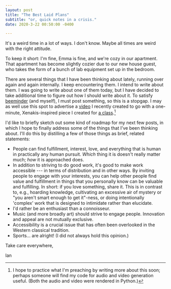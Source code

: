 ```yaml
---
layout: post
title: "The Best Laid Plans"
subtitle: "or, quick notes in a crisis."
date: 2020-3-22 00:50:00 -0400

---
```


It's a weird time in a lot of ways. I don't know. Maybe all times are weird with the right attitude.

To keep it short: I'm fine, Emma is fine, and we're cozy in our apartment. That apartment has become slightly cozier due to our new house guest, who takes the form of a bunch of lab equipment set up in the bedroom.

There are several things that I have been thinking about lately, running over again and again internally. I keep encountering them. I intend to write about them. I was going to write about one of them today, but I have decided to take additional time to figure out how I should write about it. To satisfy [beeminder](https://www.beeminder.com/ijc/blog) (and myself), I must post something, so this is a stopgap. I may as well use this spot to advertise a [video](https://youtu.be/WzsOeIe-S30) I recently created to go with a one-minute, Xenakis-inspired piece I created for [a class](http://spf.media.mit.edu/).[^1]

I'd like to briefly sketch out some kind of roadmap for my next few posts, in which I hope to finally address some of the things that I've been thinking about. I'll do this by distilling a few of those things as brief, related statements:
- People can find fulfillment, interest, love, and everything that is human in practically any human pursuit. _Which_ thing it is doesn't really matter much; _how_ it is approached does.
- In addition to striving to do good work, it's good to make work accessible --- in terms of distribution and in other ways. By inviting people to engage with your interests, you can help other people find value and fulfillment in things that you personally know can be valuable and fulfilling. In short: if you love something, share it. This is in contrast to, e.g., hoarding knowledge, cultivating an excessive air of mystery or "you aren't smart enough to get it"-ness, or doing intentionally 'complex' work that is designed to intimidate rather than elucidate.
- I'd rather be an enthusiast than a connoisseur.
- Music (and more broadly art) should strive to engage people. Innovation and appeal are not mutually exclusive.
- Accessibility is a crucial issue that has often been overlooked in the Western classical tradition.
- Sports... are alright! (I did not always hold this opinion.)

Take care everywhere,

Ian

[^1]: I hope to practice what I'm preaching by writing more about this soon; perhaps someone will find my code for audio and video generation useful. (Both the audio and video were rendered in Python.)

